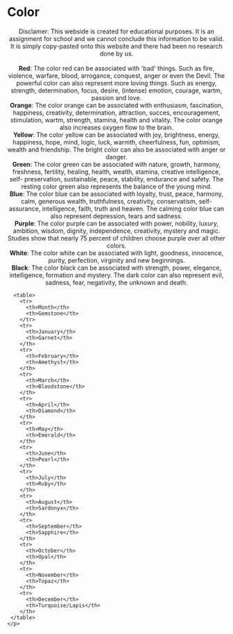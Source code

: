 <!DOCTYPE html>
<head>
  <title>Color</title>
  <style>
    p {
    text-align: center;
    font-size: 10 px;
    }
  </style>
  <body>
    <h1>Color</h1>
    <p>Disclamer: This webside is created for educational purposes. It is an assignment for school and we cannot conclude this information to be valid. It is simply            copy-pasted onto this website and there had been no research done by us. <br><br>
      <b>Red</b>: The color red can be associated with 'bad' things. Such as fire, violence, warfare, blood, arrogance, conquest, anger or even the Devil. The powerful         color can also represent more loving things. Such as energy, strength, determination, focus, desire, (intense) emotion, courage, wartm, passion and love. <br>
      <b>Orange</b>: The color orange can be associated with enthusiasm, fascination, happiness, creativity, determination, attraction, succes, encouragement,                 stimulation, wartm, strength, stamina, health and vitality. The color orange also increases oxygen flow to the brain. <br>
      <b>Yellow</b>: The color yellow can be associated with joy, brightness, energy, happiness, hope, mind, logic, luck, warmth, cheerfulness, fun, optimism, wealth and       friendship. The bright color can also be associated with anger or danger. <br>
      <b>Green</b>: The color green can be associated with nature, growth, harmony, freshness, fertility, healing, health, wealth, stamina, creative intelligence, self-       preservation, sustainable, peace, stability, endurance and safety. The resting color green also represents the balance of the young mind. <br>
      <b>Blue</b>: The color blue can be associated with loyalty, trust, peace, harmony, calm, generous wealth, truthfulness, creativity, conservatism, self-assurance,         intelligence, faith, truth and heaven. The calming color blue can also represent depression, tears and sadness. <br>
      <b>Purple</b>: The color purple can be associated with power, nobility, luxury, ambition, wisdom, dignity, independence, creativity, mystery and magic. Studies           show that nearly 75 percent of children choose purple over all other colors. <br>
      <b>White</b>: The color white can be associated with light, goodness, innocence, purity, perfection, virginity and new beginnings. <br>
      <b>Black</b>: The color black can be associated with strength, power, elegance, intelligence, formation and mystery. The dark color can also represent evil,             sadness, fear, negativity, the unknown and death.
      
      <table>
        <tr>
          <th>Month</th>
          <th>Gemstone</th>
        </tr>
        <tr>
          <th>January</th>
          <th>Garnet</th>
        </th>
        <tr>
          <th>February</th>
          <th>Amethyst</th>
        </th>
        <tr>
          <th>March</th>
          <th>Bloodstone</th>
        </th>
        <tr>
          <th>April</th>
          <th>Diamond</th>
        </th>
        <tr>
          <th>May</th>
          <th>Emerald</th>
        </th>
        <tr>
          <th>June</th>
          <th>Pearl</th>
        </th>
        <tr>
          <th>July</th>
          <th>Ruby</th>
        </th>
        <tr>
          <th>August</th>
          <th>Sardonyx</th>
        </th>
        <tr>
          <th>September</th>
          <th>Sapphire</th>
        </th>
        <tr>
          <th>October</th>
          <th>Opal</th>
        </th>
        <tr>
          <th>November</th>
          <th>Topaz</th>
        </th>
        <tr>
          <th>December</th>
          <th>Turquoise/Lapis</th>
        </th>
     </table> 
    </p>
  </body>
       
